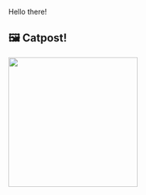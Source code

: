 Hello there!



## 🖼️ Catpost!

<sub>
    <img src="https://cdn2.thecatapi.com/images/9eh.jpg" height="256">
</sub>

